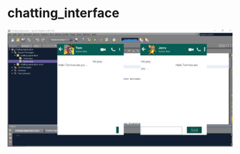 # chatting_interface

<p aligh="center">
  <img src="https://github.com/TheTesla98/chatting_interface/blob/master/Capture.JPG" width="850" title="hover text">
  </p>
